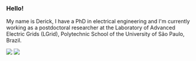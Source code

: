### Hello!

My name is Derick, I have a PhD in electrical engineering and I'm currently working as a postdoctoral researcher at the Laboratory of Advanced Electric Grids (LGrid), Polytechnic School of the University of São Paulo, Brazil.

<!---  [publication](https://ieeexplore.ieee.org/abstract/document/9040637)   --->

[![](https://img.shields.io/badge/LinkedIn-blue?style=flat-square&logo=Linkedin&logoColor=white)](https://www.linkedin.com/in/dfurquim/)
[![](https://img.shields.io/badge/Twitter-ffffff?style=flat-square&logo=Twitter)](https://www.twitter.com/dfurquim_/)
<!--- [![](https://img.shields.io/badge/-Gmail-c14438?style=flat-square&logo=Gmail&logoColor=white)]()  --->


<!---
- 👋 Hi, I’m @dfurquim
- 👀 I’m interested in ...
- 🌱 I’m currently learning ...
- 💞️ I’m looking to collaborate on ...
- 📫 How to reach me ...


dfurquim/dfurquim is a ✨ special ✨ repository because its `README.md` (this file) appears on your GitHub profile.
You can click the Preview link to take a look at your changes.
--->

